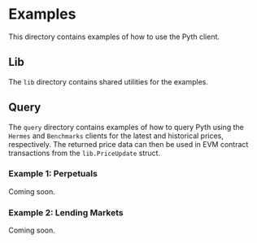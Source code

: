 # Examples

This directory contains examples of how to use the Pyth client.

## Lib

The `lib` directory contains shared utilities for the examples.

## Query

The `query` directory contains examples of how to query Pyth using the `Hermes` and `Benchmarks` clients for the latest and historical prices, respectively. The returned price data can then be used in EVM contract transactions from the `lib.PriceUpdate` struct.

### Example 1: Perpetuals

Coming soon.

### Example 2: Lending Markets

Coming soon.
